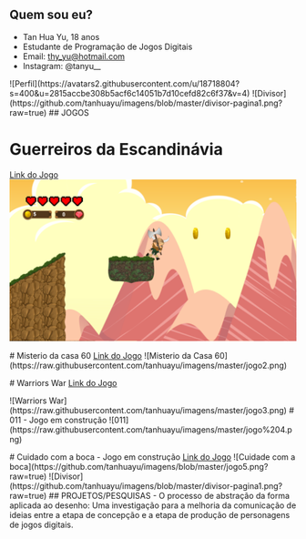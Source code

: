 ## Quem sou eu?
 - Tan Hua Yu, 18 anos
 - Estudante de Programação de Jogos Digitais
 - Email: thy_yu@hotmail.com
 - Instagram: @tanyu__
 <p>
</p>
![Perfil](https://avatars2.githubusercontent.com/u/18718804?s=400&u=2815accbe308b5acf6c14051b7d10cefd82c6f37&v=4)
![Divisor](https://github.com/tanhuayu/imagens/blob/master/divisor-pagina1.png?raw=true)
## JOGOS

# Guerreiros da Escandinávia
<a href="https://tanhuayu.github.io/Viking/">Link do Jogo</a>
![Guerreiros da Escandinávia](https://raw.githubusercontent.com/tanhuayu/imagens/master/jogo%201.png)
<p>
</p>
# Misterio da casa 60
<a href="https://wesleylandia.github.io/Oficina2">Link do Jogo</a>
![Misterio da Casa 60](https://raw.githubusercontent.com/tanhuayu/imagens/master/jogo2.png)
<p>
</p>
# Warriors War
<a href="https://leonardofelipe.github.io/Jogo3B/">Link do Jogo</a>
<p>
</p>
![Warriors War](https://raw.githubusercontent.com/tanhuayu/imagens/master/jogo3.png)
# 011
- Jogo em construção
![011](https://raw.githubusercontent.com/tanhuayu/imagens/master/jogo%204.png)
<p>
</p>
# Cuidado com a boca
- Jogo em construção
<a href="https://wesleylandia.github.io/CuidedasuaBoca/">Link do Jogo</a>
![Cuidade com a boca](https://github.com/tanhuayu/imagens/blob/master/jogo5.png?raw=true)
![Divisor](https://github.com/tanhuayu/imagens/blob/master/divisor-pagina1.png?raw=true)
## PROJETOS/PESQUISAS
- O processo de abstração da forma aplicada ao desenho: Uma investigação para a melhoria da comunicação de ideias entre a etapa de concepção e a etapa de produção de personagens de jogos digitais.




